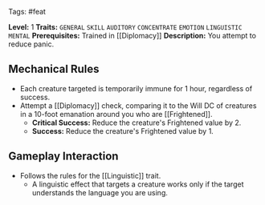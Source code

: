  Tags: #feat 

**Level:** 1
**Traits:** `GENERAL` `SKILL` `AUDITORY` `CONCENTRATE` `EMOTION` `LINGUISTIC` `MENTAL`
**Prerequisites:** Trained in [[Diplomacy]]
**Description:** You attempt to reduce panic. 

## Mechanical Rules

- Each creature targeted is temporarily immune for 1 hour, regardless of success.
- Attempt a [[Diplomacy]] check, comparing it to the Will DC of creatures in a 10-foot emanation around you who are [[Frightened]].
	- **Critical Success:** Reduce the creature's Frightened value by 2. 
	- **Success:** Reduce the creature's Frightened value by 1.

## Gameplay Interaction

- Follows the rules for the [[Linguistic]] trait.
	- A linguistic effect that targets a creature works only if the target understands the language you are using.